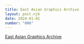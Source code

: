```yaml
---
title: East Asian Graphics Archive
layout: post.njk
date: 2024-01-01
number: "006"
---
```


[East Asian Graphics Archive](https://eastasiangraphicsarchive.com/)